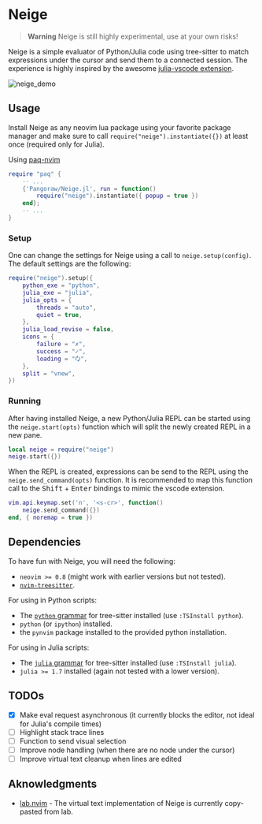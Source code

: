 # Neige

> **Warning**
> Neige is still highly experimental, use at your own risks!

Neige is a simple evaluator of Python/Julia code using tree-sitter to match expressions under the cursor and send them to a connected session. The experience is highly inspired by the awesome [julia-vscode extension](https://www.julia-vscode.org/).

![neige_demo](https://user-images.githubusercontent.com/9824244/181382882-a00b45a0-0814-496b-a5ef-2b877427fb8a.gif)


## Usage

Install Neige as any neovim lua package using your favorite package manager and make sure to call `require("neige").instantiate({})` at least once (required only for Julia).

Using [paq-nvim](https://github.com/savq/paq-nvim)

```lua
require "paq" {
    -- ...
    {'Pangoraw/Neige.jl', run = function()
        require("neige").instantiate({ popup = true })
    end};
    -- ...
}
```

### Setup

One can change the settings for Neige using a call to `neige.setup(config)`.
The default settings are the following:

```lua
require("neige").setup({
    python_exe = "python",
    julia_exe = "julia",
    julia_opts = {
        threads = "auto",
        quiet = true,
    },
    julia_load_revise = false,
    icons = {
        failure = "✗",
        success = "✓",
        loading = "🗘",
    },
    split = "vnew",
})
```

### Running

After having installed Neige, a new Python/Julia REPL can be started using the `neige.start(opts)` function which will split the newly created REPL in a new pane.

```lua
local neige = require("neige")
neige.start({})
```

When the REPL is created, expressions can be send to the REPL using the `neige.send_command(opts)` function. It is recommended to map this function call to the <kbd>Shift</kbd> + <kbd>Enter</kbd> bindings to mimic the vscode extension.

```lua
vim.api.keymap.set('n', '<s-cr>', function()
    neige.send_command({})
end, { noremap = true })
```

## Dependencies

To have fun with Neige, you will need the following:
 - `neovim >= 0.8` (might work with earlier versions but not tested).
 - [`nvim-treesitter`](https://github.com/nvim-treesitter/nvim-treesitter/).

For using in Python scripts:

 - The [`python` grammar](github.com/tree-sitter/tree-sitter-python) for tree-sitter installed (use `:TSInstall python`).
 - `python` (or `ipython`) installed.
 - the `pynvim` package installed to the provided python installation.

For using in Julia scripts:
 - The [`julia` grammar](github.com/tree-sitter/tree-sitter-julia) for tree-sitter installed (use `:TSInstall julia`).
 - `julia >= 1.7` installed (again not tested with a lower version).

## TODOs

 - [x] Make eval request asynchronous (it currently blocks the editor, not ideal for Julia's compile times)
 - [ ] Highlight stack trace lines
 - [ ] Function to send visual selection
 - [ ] Improve node handling (when there are no node under the cursor)
 - [ ] Improve virtual text cleanup when lines are edited

## Aknowledgments

 - [lab.nvim](https://github.com/0x100101/lab.nvim/) - The virtual text implementation of Neige is currently copy-pasted from lab.
